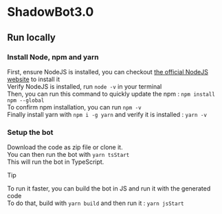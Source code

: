 # ShadowBot3.0

## Run locally

### Install Node, npm and yarn

First, ensure NodeJS is installed, you can checkout [the official NodeJS website](https://nodejs.org/en/download/) to install it  
Verify NodeJS is installed, run `node -v` in your terminal  
Then, you can run this command to quickly update the npm : `npm install npm --global`  
To confirm npm installation, you can run `npm -v`  
Finally install yarn with `npm i -g yarn` and verify it is installed : `yarn -v`  

### Setup the bot

Download the code as zip file or clone it.  
You can then run the bot with `yarn tsStart`  
This will run the bot in TypeScript.  
> [!TIP]
> To run it faster, you can build the bot in JS and run it with the generated code  
> To do that, build with `yarn build` and then run it : `yarn jsStart`  